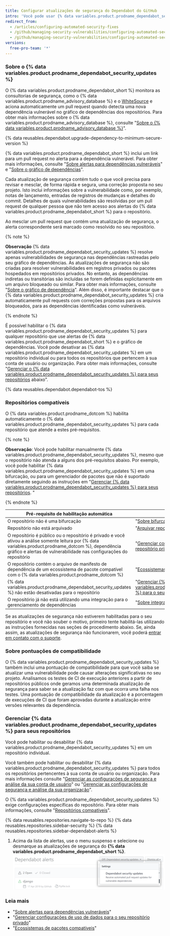 ```yaml
---
title: Configurar atualizações de segurança do Dependabot do GitHub
intro: 'Você pode usar {% data variables.product.prodname_dependabot_security_updates %} ou pull requests manuais para atualizar facilmente dependências vulneráveis.'
redirect_from:
  - /articles/configuring-automated-security-fixes
  - /github/managing-security-vulnerabilities/configuring-automated-security-fixes
  - /github/managing-security-vulnerabilities/configuring-automated-security-updates
versions:
  free-pro-team: '*'
---
```


### Sobre o {% data variables.product.prodname_dependabot_security_updates %}

O {% data variables.product.prodname_dependabot_short %} monitora as consultorias de segurança, como o {% data variables.product.prodname_advisory_database %} e o [WhiteSource](https://www.whitesourcesoftware.com/vulnerability-database) e aciona automaticamente um pull request quando detecta uma nova dependência vulnerável no gráfico de dependências dos repositórios. Para obter mais informações sobre o {% data variables.product.prodname_advisory_database %}, consulte "[Sobre o {% data variables.product.prodname_advisory_database %}](/github/managing-security-vulnerabilities/browsing-security-vulnerabilities-in-the-github-advisory-database#about-the-github-advisory-database)".

{% data reusables.dependabot.upgrade-dependency-to-minimum-secure-version %}

{% data variables.product.prodname_dependabot_short %} inclui um link para um pull request no alerta para a dependência vulnerável. Para obter mais informações, consulte "[Sobre alertas para dependências vulneráveis](/github/managing-security-vulnerabilities/about-alerts-for-vulnerable-dependencies)" e "[Sobre o gráfico de dependências](/github/visualizing-repository-data-with-graphs/about-the-dependency-graph)".

Cada atualização de segurança contém tudo o que você precisa para revisar e mesclar, de forma rápida e segura, uma correção proposta no seu projeto. Isto inclui informações sobre a vulnerabilidade como, por exemplo, notas de lançamento, entradas de registros de mudanças e detalhes do commit. Detalhes de quais vulnerabilidades são resolvidas por um pull request de qualquer pessoa que não tem acesso aos alertas do {% data variables.product.prodname_dependabot_short %} para o repositório.

Ao mesclar um pull request que contém uma atualização de segurança, o alerta correspondente será marcado como resolvido no seu repositório.

{% note %}

**Observação**
{% data variables.product.prodname_dependabot_security_updates %} resolve apenas vulnerabilidades de segurança nas dependências rastreadas pelo seu gráfico de dependências. As atualizações de segurança não são criadas para resolver vulnerabilidades em registros privados ou pacotes hospedados em repositórios privados. No entanto, as dependências indiretas ou transitórias são incluídas se forem definidas explicitamente em um arquivo bloqueado ou similar. Para obter mais informações, consulte "[Sobre o gráfico de dependência](/github/visualizing-repository-data-with-graphs/about-the-dependency-graph)". Além disso, é importante destacar que o {% data variables.product.prodname_dependabot_security_updates %} cria automaticamente pull requests com correções propostas para os arquivos bloqueados, para as dependências identificadas como vulneráveis.

{% endnote %}

É possível habilitar o {% data variables.product.prodname_dependabot_security_updates %} para qualquer repositório que use alertas de {% data variables.product.prodname_dependabot_short %} e o gráfico de dependências. Você pode desativar as {% data variables.product.prodname_dependabot_security_updates %} em um repositório individual ou para todos os repositórios que pertencem à sua conta de usuário ou organização. Para obter mais informações, consulte "[Gerenciar o {% data variables.product.prodname_dependabot_security_updates %} para seus repositórios](#managing-github-dependabot-security-updates-for-your-repositories) abaixo".

{% data reusables.dependabot.dependabot-tos %}

### Repositórios compatíveis

O {% data variables.product.prodname_dotcom %} habilita automaticamente o {% data variables.product.prodname_dependabot_security_updates %} para cada repositório que atende a estes pré-requisitos.

{% note %}

**Observação**: Você pode habilitar manualmente {% data variables.product.prodname_dependabot_security_updates %}, mesmo que o repositório não atenda a alguns dos pré-requisitos abaixo. Por exemplo, você pode habilitar {% data variables.product.prodname_dependabot_security_updates %} em uma bifurcação, ou para um gerenciador de pacotes que não é suportado diretamente seguindo as instruções em "[Gerenciar {% data variables.product.prodname_dependabot_security_updates %} para seus repositórios](#managing-github-dependabot-security-updates-for-your-repositories). "

{% endnote %}

| Pré-requisito de habilitação automática                                                                                                                                                                                        | Mais informações                                                                                                                                                                               |
| ------------------------------------------------------------------------------------------------------------------------------------------------------------------------------------------------------------------------------ | ---------------------------------------------------------------------------------------------------------------------------------------------------------------------------------------------- |
| O repositório não é uma bifurcação                                                                                                                                                                                             | "[Sobre bifurcações](/github/collaborating-with-issues-and-pull-requests/about-forks)"                                                                                                         |
| Repositório não está arquivado                                                                                                                                                                                                 | "[Arquivar repositórios](/github/creating-cloning-and-archiving-repositories/archiving-repositories)"                                                                                          |
| O repositório é público ou o repositório é privado e você ativou a análise somente leitura por {% data variables.product.prodname_dotcom %}, dependência gráfico e alertas de vulnerabilidade nas configurações do repositório | "[Gerenciar configurações de uso de dados para seu repositório privado](/github/understanding-how-github-uses-and-protects-your-data/managing-data-use-settings-for-your-private-repository)". |
| O repositório contém o arquivo de manifesto de dependência de um ecossistema de pacote compatível com o {% data variables.product.prodname_dotcom %}                                                                           | "[Ecossistemas de pacotes compatíveis](/github/visualizing-repository-data-with-graphs/about-the-dependency-graph#supported-package-ecosystems)"                                               |
| {% data variables.product.prodname_dependabot_security_updates %} não estão desativadas para o repositório                                                                                                                   | "[Gerenciar {% data variables.product.prodname_dependabot_security_updates %} para o seu repositório](#managing-github-dependabot-security-updates-for-your-repositories)"                   |
| O repositório já não está utilizando uma integração para o gerenciamento de dependências                                                                                                                                       | "[Sobre integrações](/github/customizing-your-github-workflow/about-integrations)"                                                                                                             |

Se as atualizações de segurança não estiverem habilitadas para o seu repositório e você não souber o motivo, primeiro tente habilitá-las utilizando as instruções fornecidas nas seções de procedimento abaixo. Se, ainda assim, as atualizações de segurança não funcionarem, você poderá [entrar em contato com o suporte](https://support.github.com/contact).

### Sobre pontuações de compatibilidade

O {% data variables.product.prodname_dependabot_security_updates %} também inclui uma pontuação de compatibilidade para que você saiba se atualizar uma vulnerabilidade pode causar alterações significativas no seu projeto. Analisamos os testes de CI de execução anteriores a partir de repositórios públicos onde geramos uma determinada atualização de segurança para saber se a atualização faz com que ocorra uma falha nos testes. Uma pontuação de compatibilidade da atualização é a porcentagem de execuções de CI que foram aprovadas durante a atualização entre versões relevantes da dependência.

### Gerenciar {% data variables.product.prodname_dependabot_security_updates %} para seus repositórios

Você pode habilitar ou desabilitar {% data variables.product.prodname_dependabot_security_updates %} em um repositório individual.

Você também pode habilitar ou desabilitar {% data variables.product.prodname_dependabot_security_updates %} para todos os repositórios pertencentes à sua conta de usuário ou organização. Para mais informações consulte "[Gerenciar as configurações de segurança e análise da sua conta de usuário](/github/setting-up-and-managing-your-github-user-account/managing-security-and-analysis-settings-for-your-user-account)" ou "[Gerenciar as configurações de segurança e análise da sua organização](/github/setting-up-and-managing-organizations-and-teams/managing-security-and-analysis-settings-for-your-organization)".

O {% data variables.product.prodname_dependabot_security_updates %} exige configurações específicas do repositório. Para obter mais informações, consulte "[Repositórios compatíveis](#supported-repositories)".

{% data reusables.repositories.navigate-to-repo %}
{% data reusables.repositories.sidebar-security %}
{% data reusables.repositories.sidebar-dependabot-alerts %}
1. Acima da lista de alertas, use o menu suspenso e selecione ou desmarque as atualizações de segurança do **{% data variables.product.prodname_dependabot_short %}**. ![Menu suspenso com a opção de ativar {% data variables.product.prodname_dependabot_security_updates %}](/assets/images/help/repository/enable-dependabot-security-updates-drop-down.png)

### Leia mais

- "[Sobre alertas para dependências vulneráveis](/github/managing-security-vulnerabilities/about-alerts-for-vulnerable-dependencies)"
- "[Gerenciar configurações de uso de dados para o seu repositório privado](/github/understanding-how-github-uses-and-protects-your-data/managing-data-use-settings-for-your-private-repository)"
- "[Ecossistemas de pacotes compatíveis](/github/visualizing-repository-data-with-graphs/about-the-dependency-graph#supported-package-ecosystems)"
